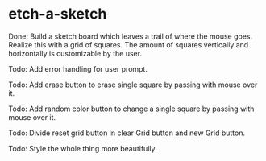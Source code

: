 # etch-a-sketch

Done: Build a sketch board which leaves a trail of where the mouse goes. Realize this with a grid of squares. The amount of squares vertically and horizontally is customizable by the user.

Todo: Add error handling for user prompt.

Todo: Add erase button to erase single square by passing with mouse over it.

Todo: Add random color button to change a single square by passing with mouse over it.

Todo: Divide reset grid button in clear Grid button and new Grid button. 

Todo: Style the whole thing more beautifully. 

